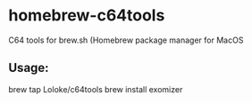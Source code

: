 # homebrew-c64tools
C64 tools for brew.sh (Homebrew package manager for MacOS

## Usage:
brew tap Loloke/c64tools
brew install exomizer
